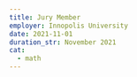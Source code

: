 ```yaml
---
title: Jury Member
employer: Innopolis University
date: 2021-11-01
duration_str: November 2021
cat:
  - math
---
```

